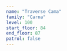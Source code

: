 ```yaml
---
name: "Traverse Cama"
family: "Carna"
level: 100
start_floor: 84
end_floor: 87
patrol: false
---
```

